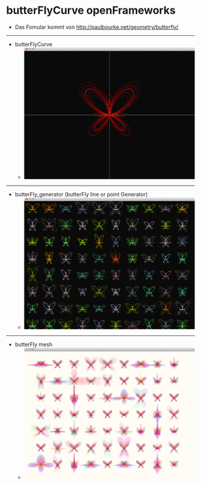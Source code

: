 # butterFlyCurve openFrameworks
- Das Fomular kommt von <http://paulbourke.net/geometry/butterfly/>

*** 

- butterFlyCurve
	- ![](images/butterFlyCurve.png)

*** 

- butterFly_generator (butterFly line or point Generator)
	- ![](images/butterFly_generator.png)

*** 

- butterFly mesh
	- ![](images/butterFly_Linegenerator.png)